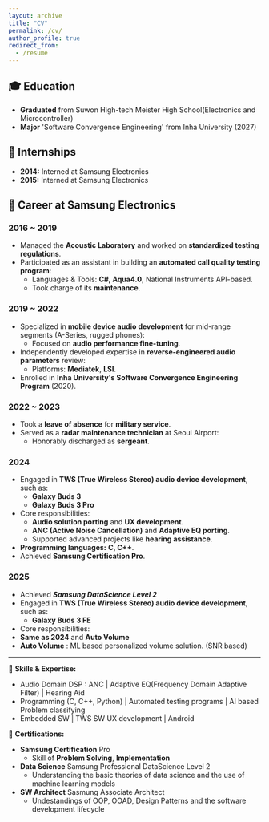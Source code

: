 ```yaml
---
layout: archive
title: "CV"
permalink: /cv/
author_profile: true
redirect_from:
  - /resume
---
```


## 🎓 Education
- **Graduated** from Suwon High-tech Meister High School(Electronics and Microcontroller)
- **Major** 'Software Convergence Engineering' from Inha University (2027)
## 💼 Internships
- **2014:** Interned at Samsung Electronics
- **2015:** Interned at Samsung Electronics

## 🚀 Career at Samsung Electronics
### 2016 ~ 2019
- Managed the **Acoustic Laboratory** and worked on **standardized testing regulations**.
- Participated as an assistant in building an **automated call quality testing program**:
  - Languages & Tools: **C#, Aqua4.0**, National Instruments API-based.
  - Took charge of its **maintenance**.

### 2019 ~ 2022
- Specialized in **mobile device audio development** for mid-range segments (A-Series, rugged phones):
  - Focused on **audio performance fine-tuning**.
- Independently developed expertise in **reverse-engineered audio parameters** review:
  - Platforms: **Mediatek**, **LSI**.
- Enrolled in **Inha University's Software Convergence Engineering Program** (2020).

### 2022 ~ 2023
- Took a **leave of absence** for **military service**.
- Served as a **radar maintenance technician** at Seoul Airport:
  - Honorably discharged as **sergeant**.

### 2024
- Engaged in **TWS (True Wireless Stereo) audio device development**, such as:
  - **Galaxy Buds 3**
  - **Galaxy Buds 3 Pro**
- Core responsibilities:
  - **Audio solution porting** and **UX development**.
  - **ANC (Active Noise Cancellation)** and **Adaptive EQ porting**.
  - Supported advanced projects like **hearing assistance**.
- **Programming languages:** **C, C++**.
- Achieved **Samsung Certification Pro**.

### 2025
- Achieved ***Samsung DataScience Level 2***
- Engaged in **TWS (True Wireless Stereo) audio device development**, such as:
  - **Galaxy Buds 3 FE**
- Core responsibilities:
- **Same as 2024** and  **Auto Volume**
- **Auto Volume** : ML based personalized volume solution. (SNR based)

---

📌 **Skills & Expertise:**  
- Audio Domain DSP : ANC | Adaptive EQ(Frequency Domain Adaptive Filter) | Hearing Aid
- Programming (C, C++, Python) | Automated testing programs | AI based Problem classifying  
- Embedded SW | TWS SW UX development | Android

🌟 **Certifications:**  
- **Samsung Certification** Pro
  - Skill of **Problem Solving**, **Implementation**
- **Data Science**  Samsung Professional DataScience Level 2
  - Understanding the basic theories of data science and the use of machine learning models
- **SW Architect**  Sasmung Associate Architect
  - Undestandings of OOP, OOAD, Design Patterns and the software development lifecycle
  
<!--
 Publications
======
  <ul>{% for post in site.publications reversed %}
    {% include archive-single-cv.html %}
  {% endfor %}</ul>
  
Talks
======
  <ul>{% for post in site.talks reversed %}
    {% include archive-single-talk-cv.html  %}
  {% endfor %}</ul>
  
Teaching
======
  <ul>{% for post in site.teaching reversed %}
    {% include archive-single-cv.html %}
  {% endfor %}</ul>
  
Service and leadership
======
* Currently signed in to 43 different slack teams
-->
